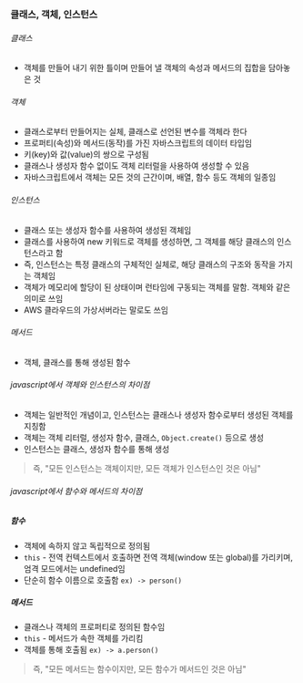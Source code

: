 ### 클래스, 객체, 인스턴스

###### 클래스

- 객체를 만들어 내기 위한 틀이며 만들어 낼 객체의 속성과 메서드의 집합을 담아놓은 것

###### 객체

- 클래스로부터 만들어지는 실체, 클래스로 선언된 변수를 객체라 한다
- 프로퍼티(속성)와 메서드(동작)를 가진 자바스크립트의 데이터 타입임
- 키(key)와 값(value)의 쌍으로 구성됨
- 클래스나 생성자 함수 없이도 객체 리터럴을 사용하여 생성할 수 있음
- 자바스크립트에서 객체는 모든 것의 근간이며, 배열, 함수 등도 객체의 일종임

###### 인스턴스

- 클래스 또는 생성자 함수를 사용하여 생성된 객체임
- 클래스를 사용하여 new 키워드로 객체를 생성하면, 그 객체를 해당 클래스의 인스턴스라고 함
- 즉, 인스턴스는 특정 클래스의 구체적인 실체로, 해당 클래스의 구조와 동작을 가지는 객체임
- 객체가 메모리에 할당이 된 상태이며 런타임에 구동되는 객체를
  말함. 객체와 같은 의미로 쓰임
- AWS 클라우드의 가상서버라는 말로도 쓰임

###### 메서드

- 객체, 클래스를 통해 생성된 함수

###### javascript에서 객체와 인스턴스의 차이점

- 객체는 일반적인 개념이고, 인스턴스는 클래스나 생성자 함수로부터 생성된 객체를 지칭함
- 객체는 객체 리터럴, 생성자 함수, 클래스, `Object.create()` 등으로 생성
- 인스턴스는 클래스, 생성자 함수를 통해 생성

> 즉, "모든 인스턴스는 객체이지만, 모든 객체가 인스턴스인 것은 아님"

###### javascript에서 함수와 메서드의 차이점

##### 함수

- 객체에 속하지 않고 독립적으로 정의됨
- `this` - 전역 컨텍스트에서 호출하면 전역 객체(window 또는 global)를 가리키며, 엄격 모드에서는 undefined임
- 단순히 함수 이름으로 호출함 `ex) -> person()`

##### 메서드

- 클래스나 객체의 프로퍼티로 정의된 함수임
- `this` - 메서드가 속한 객체를 가리킴
- 객체를 통해 호출됨 `ex) -> a.person()`

> 즉, "모든 메서드는 함수이지만, 모든 함수가 메서드인 것은 아님"
